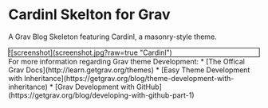 # Cardinl Skelton for Grav
A Grav Blog Skeleton featuring Cardinl, a masonry-style theme.
<div style="border:1px solid #000000;">![screenshot](screenshot.jpg?raw=true "Cardinl")</div>
For more information regarding Grav theme Development:
* [The Offical Grav Docs](http://learn.getgrav.org/themes)
* [Easy Theme Development with Inheritance](https://getgrav.org/blog/theme-development-with-inheritance)
* [Grav Development with GitHub](https://getgrav.org/blog/developing-with-github-part-1)
